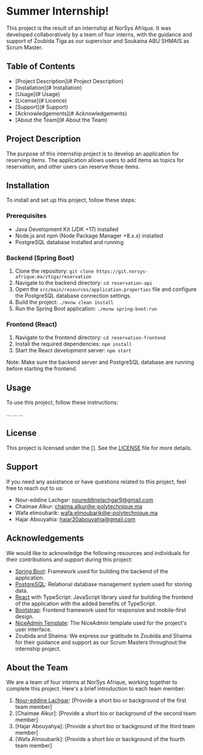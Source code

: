 # Summer Internship!

This project is the result of an internship at NorSys Afrique. It was developed collaboratively by a team of four interns, with the guidance and support of Zoubida Tiga as our supervisor and Soukaina ABU SHMAIS as Scrum Master.


##  Table of Contents
-   [Project Description](# Project Description)
-   [Installation](# Installation)
-   [Usage](# Usage)
-   [License](# Licence)
-   [Support](# Support)
-   [Acknowledgements](# Acknowledgements)
-   [About the Team](# About the Team)

## Project Description

The purpose of this internship project is to develop an application for reserving items. The application allows users to add items as topics for reservation, and other users can reserve those items.


## Installation

To install and set up this project, follow these steps:

### Prerequisites

-   Java Development Kit (JDK +17) installed
-   Node.js and npm (Node Package Manager +8.x.x) installed
-   PostgreSQL database installed and running

### Backend (Spring Boot)

1.  Clone the repository: `git clone https://git.norsys-afrique.ma/ztiga/reservation`
2.  Navigate to the backend directory: `cd reservation-api`
3.  Open the `src/main/resources/application.properties` file and configure the PostgreSQL database connection settings.
4.  Build the project: `./mvnw clean install`
5.  Run the Spring Boot application: `./mvnw spring-boot:run`

### Frontend (React)

1.  Navigate to the frontend directory: `cd reservation-frontend`
2.  Install the required dependencies: `npm install`
3.  Start the React development server: `npm start`

Note: Make sure the backend server and PostgreSQL database are running before starting the frontend.


## Usage

To use this project, follow these instructions:

...
...
...

## License

This project is licensed under the []. See the [LICENSE]() file for more details.

## Support
 If you need any assistance or have questions related to this project, feel free to reach out to us:
  - Nour-eddine Lachgar:  noureddinelachgar9@gmail.com 
  - Chaimae Alkur: chaima.alkur@e-polytechnique.ma 
  - Wafa elmoubarik: wafa.elmoubarik@e-polytechnique.ma
  - Hajar Abouyahia: hajar20abouyahia@gmail.com 


## Acknowledgements


We  would  like  to  acknowledge  the  following  resources  and  individuals  for  their  contributions  and  support  during  this  project: 
-  [Spring Boot](https://spring.io/projects/spring-boot): Framework used for building the backend of the application. 
- [PostgreSQL](https://www.postgresql.org/): Relational database management system used for storing data. 
- [React](https://reactjs.org/) with TypeScript: JavaScript library used for building the frontend of the application with the added benefits of TypeScript.
- [Bootstrap](https://getbootstrap.com/): Frontend framework used for responsive and mobile-first design. 
- [NiceAdmin Template](https://bootstrapmade.com/nice-admin-bootstrap-admin-html-template/): The NiceAdmin template used for the project's user interface.
-   Zoubida and Shaima: We express our gratitude to Zoubida and Shaima for their guidance and support as our Scrum Masters throughout the internship project.

## About the Team

We are a team of four interns at NorSys Afrique, working together to complete this project. Here's a brief introduction to each team member:

1.  [Nour-eddine Lachgar](https://github.com/noureddine409): [Provide a short bio or background of the first team member]
2.  [Chaimae Alkur]: [Provide a short bio or background of the second team member]
3.  [Hajar Abouyahya]: [Provide a short bio or background of the third team member]
4.  [Wafa Almoubarik]: [Provide a short bio or background of the fourth team member]
